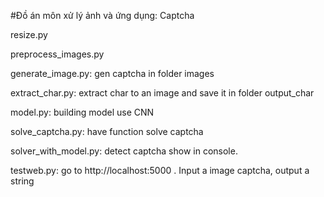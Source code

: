 #Đồ án môn xử lý ảnh và ứng dụng: Captcha

resize.py

preprocess_images.py

generate_image.py: gen  captcha in folder images

extract_char.py: extract char to an image and save it in folder output_char

model.py: building model use CNN

solve_captcha.py: have function solve captcha

solver_with_model.py: detect captcha show in console.

testweb.py: go to http://localhost:5000 . Input a image captcha, output a string



